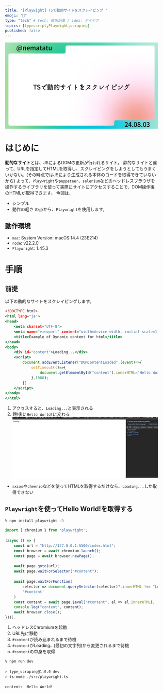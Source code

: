 ```yaml
---
title: "[Playwight] TSで動的サイトをスクレイピング "
emoji: "🤖"
type: "tech" # tech: 技術記事 / idea: アイデア
topics: [typescript,Playwight,scraping]
published: false
---
```

![](/images/scraping_playwright.png)
# はじめに
**動的なサイト**とは、JSによるDOMの更新が行われるサイト。
静的なサイトと違って、URLを指定してHTMLを取得し、スクレイピングをしようとしてもうまくいかない。(その時点ではJSにより生成される本体のコードを取得できていないから)
よって、`Playwright`や`puppeteer`、`selenium`などのヘッドレスブラウザを操作するライブラリを使って実際にサイトにアクセスすることで、DOM操作後のHTMLが取得できます。
今回は、
* シンプル
* 動作の軽さ
の点から、`Playwright`を使用します。

## 動作環境
* `mac`: System Version: macOS 14.4 (23E214)
* `node`: v22.2.0
* `Playwright`: 1.45.3

# 手順
## 前提
以下の動的なサイトをスクレイピングします。
```html:index.html
<!DOCTYPE html>
<html lang="ja">
<head>
    <meta charset="UTF-8">
    <meta name="viewport" content="width=device-width, initial-scale=1.0">
    <title>Example of Dynamic content for html</title>
</head>
<body>
    <div id="content">Loading...</div>
    <script>
        document.addEventListener("DOMContentLoaded",(event)=>{
            setTimeout(()=>{
                document.getElementById("content").innerHTML="Hello World!";
            },1000);
        })
    </script>
</body>
</html>
```
1. アクセスすると、`Loading...`と表示される
2. 1秒後に`Hello World!`に変わる
![](/images/scraping_playwright.gif)
* `axios`や`cheerio`などを使ってHTMLを取得するだけなら、`Loading...`しか取得できない

## `Playwright`を使ってHello World!を取得する
```bash
% npm install playwright -D
```

```typescript:playwright.ts
import { chromium } from 'playwright';

(async () => {
    const url = "http://127.0.0.1:5500/index.html";
    const browser = await chromium.launch();
    const page = await browser.newPage();

    await page.goto(url);
    await page.waitForSelector("#content");

    await page.waitForFunction(
        selector => document.querySelector(selector)?.innerHTML !== "Loading...",
        '#content'
    )
    const content = await page.$eval("#content", el => el.innerHTML);
    console.log("content", content);
    await browser.close();
})();
```

1. ヘッドレスChromiumを起動 
2. URL先に移動
3. `#content`が読み込まれるまで待機
4. `#content`がLoading...(最初の文字列)から変更されるまで待機
5. `#content`の中身を取得

```bash
% npm run dev

> type_scraping@1.0.0 dev
> ts-node ./src/playwright.ts

content:  Hello World!
```
